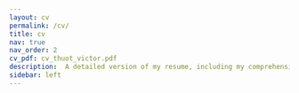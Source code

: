 ```yaml
---
layout: cv
permalink: /cv/
title: cv
nav: true
nav_order: 2
cv_pdf: cv_thuot_victor.pdf
description:  A detailed version of my resume, including my comprehensive academic and research experiences, is available in French. Please refer to the attached PDF, or to my Linkedin page for more information.
sidebar: left
---
```

